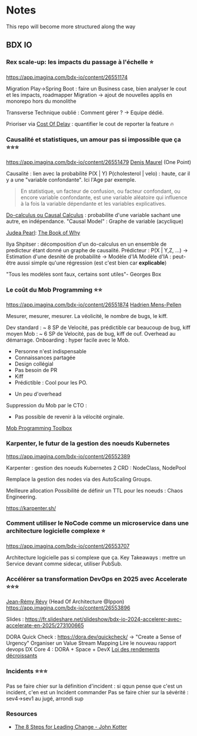 # Notes

This repo will become more structured along the way

## BDX IO

### Rex scale-up: les impacts du passage à l'échelle ⭐
https://app.imagina.com/bdx-io/content/26551174

Migration Play->Spring Boot : faire un Business case, bien analyser le cout et les impacts, roadmapper
Migration -> ajout de nouvelles applis en monorepo hors du monolithe


Transverse Technique oublié : Comment gérer ? -> Equipe dédié.

Prioriser via [Cost Of Delay](https://www.productplan.com/glossary/cost-of-delay/) : quantifier le cout de reporter la feature 🔥


### Causalité et statistiques, un amour pas si impossible que ça ⭐⭐⭐
https://app.imagina.com/bdx-io/content/26551479
[Denis Maurel](https://github.com/Kahss) (One Point)

Causalité : lien avec la probabilité P(X | Y)
P(cholesterol | velo) : haute, car il y a une "variable confondante". Ici l'Age par exemple. 

> En statistique, un facteur de confusion, ou facteur confondant, ou encore variable confondante, est une variable aléatoire qui influence à la fois la variable dépendante et les variables explicatives.

[Do-calculus ou Causal Calculus](https://en.wikipedia.org/wiki/Causality#Causal_calculus) : probabilite d'une variable sachant une autre, en indépendance.
"Causal Model" : Graphe de variable (acyclique)

[Judea Pearl](https://en.wikipedia.org/wiki/Judea_Pearl): [The Book of Why](https://en.wikipedia.org/wiki/The_Book_of_Why)

Ilya Shpitser : décomposition d'un do-calculus en un ensemble de predicteur étant donné un graphe de causalité.
Prédicteur : P(X | Y,Z, ...) -> Estimation d'une desnité de probabilité -> Modèle d'IA
Modèle d'IA : peut-être aussi simple qu'une régression (est c'est bien car **explicable**)

"Tous les modèles sont faux, certains sont utiles"- Georges Box

### Le coût du Mob Programming ⭐⭐
https://app.imagina.com/bdx-io/content/26551874
[Hadrien Mens-Pellen](https://github.com/hadrienmp)

Mesurer, mesurer, mesurer.
La véolicité, le nombre de bugs, le kiff.

Dev standard : ~  8 SP de Velocité, pas prédictible car beaucoup de bug, kiff moyen
Mob : ~  6 SP de Velocité, pas de bug, kiff de ouf. Overhead au démarrage.
Onboarding : hyper facile avec le Mob.

+ Personne n'est indispensable
+ Connaissances partagée
+ Design collégial
+ Pas besoin de PR
+ Kiff
+ Prédictible : Cool pour les PO.
- Un peu d'overhead

Suppression du Mob par le CTO :
- Pas possible de revenir à la vélocité orginale.

[Mob Programming Toolbox](https://youtu.be/wK4PL3RsskA?si=2uO10jaAIg4OtWGt)


### Karpenter, le futur de la gestion des noeuds Kubernetes
https://app.imagina.com/bdx-io/content/26552389

Karpenter : gestion des noeuds Kubernetes
2 CRD : NodeClass, NodePool

Remplace la gestion des nodes via des AutoScaling Groups.

Meilleure allocation
Possibilité de définir un TTL pour les noeuds : Chaos Engineering.

https://karpenter.sh/

### Comment utiliser le NoCode comme un microservice dans une architecture logicielle complexe ⭐
https://app.imagina.com/bdx-io/content/26553707

Architecture logicielle pas si complexe que ça.
Key Takeaways : mettre un Service devant comme sidecar, utiliser PubSub.

### Accélérer sa transformation DevOps en 2025 avec Accelerate ⭐⭐⭐
[Jean-Rémy Révy](https://github.com/jrrevy) (Head Of Architecture @Ippon) 
https://app.imagina.com/bdx-io/content/26553896

Slides : https://fr.slideshare.net/slideshow/bdx-io-2024-accelerer-avec-accelerate-en-2025/273100665

DORA Quick Check : https://dora.dev/quickcheck/ -> "Create a Sense of Urgency"
Organiser un Value Stream Mapping
Lire le nouveau rapport devops
DX Core 4 : DORA + Space + DevX
[Loi des rendements décroissants](https://fr.m.wikipedia.org/wiki/Loi_des_rendements_d%C3%A9croissants)

### Incidents ⭐⭐⭐
Pas se faire chier sur la définition d'incident : si qqun pense que c'est un incident, c'en est un
Incident commander
Pas se faire chier sur la sévérité : sev4->sev1 au jugé, arrondi sup

### Resources

- [The 8 Steps for Leading Change - John Kotter](https://www.kotterinc.com/methodology/8-steps/)



